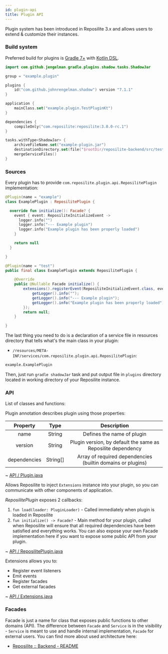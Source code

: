 ```yaml
---
id: plugin-api
title: Plugin API
---
```


Plugin system has been introduced in Reposilite 3.x and allows users to extend & customize their instances.

### Build system
Preferred build for plugins is [Gradle 7+](https://gradle.org/) with [Kotlin DSL](https://docs.gradle.org/current/userguide/kotlin_dsl.html). 

```kotlin
import com.github.jengelman.gradle.plugins.shadow.tasks.ShadowJar

group = "example.plugin"

plugins {
    id("com.github.johnrengelman.shadow") version "7.1.1"
}

application {
    mainClass.set("example.plugin.TestPluginKt")
}

dependencies {
    compileOnly("com.reposilite:reposilite:3.0.0-rc.1")
}

tasks.withType<ShadowJar> {
    archiveFileName.set("example-plugin.jar")
    destinationDirectory.set(file("$rootDir/reposilite-backend/src/test/workspace/plugins"))
    mergeServiceFiles()
}
```

### Sources

Every plugin has to provide `com.reposilite.plugin.api.ReposilitePlugin` implementation:

<CodeVariants>
  <CodeVariant name="example.plugin.TestPlugin.kt (Kotlin)">

```kotlin
@Plugin(name = "example")
class ExamplePlugin : ReposilitePlugin {

  override fun initialize(): Facade? {
    event { event: ReposiliteInitializeEvent ->
      logger.info("")
      logger.info("--- Example plugin")
      logger.info("Example plugin has been properly loaded")
    }

    return null
  }

}
```

  </CodeVariant>
  <CodeVariant name="example.plugin.TestPlugin.java (Java)">
  
```java
@Plugin(name = "test")
public final class ExamplePlugin extends ReposilitePlugin {

    @Override
    public @Nullable Facade initialize() {
        extensions().registerEvent(ReposiliteInitializeEvent.class, event -> {
            getLogger().info("");
            getLogger().info("--- Example plugin");
            getLogger().info("Example plugin has been properly loaded");
        });
        return null;
    }

}
```

  </CodeVariant>
</CodeVariants>

The last thing you need to do is a declaration of a service file in resources directory that tells what's the main class in your plugin:

* `/resources/META-INF/services/com.reposilite.plugin.api.ReposilitePlugin`:
```bash
example.ExamplePlugin
```

Then, just run `gradle shadowJar` task and put output file in `plugins` directory located in working directory of your Reposilite instance.

### API
List of classes and functions:

<Spoiler title="@Plugin" paddingX="5" paddingY="2">

Plugin annotation describes plugin using those properties:

| Property | Type | Description |
| :--: | :--: | :--: |
| name | String | Defines the name of plugin |
| version | String | Plugin version, by default the same as Reposilite dependency |
| dependencies | String[] | Array of required dependencies (builtin domains or plugins) |

~ [API / Plugin.java](https://github.com/dzikoysk/reposilite/blob/main/reposilite-backend/src/main/kotlin/com/reposilite/plugin/api/Plugin.java)

</Spoiler>

<Spoiler title="ReposilitePlugin" paddingX="5" paddingY="2">

Allows Reposilite to inject `Extensions` instance into your plugin, 
so you can communicate with other components of application.

_ReposilitePlugin_ exposes 2 callbacks:
1. `fun load(loader: PluginLoader)` - Called immediately when plugin is loaded in Reposilite
2. `fun initialize() -> Facade?` - Main method for your plugin,
   called when Reposilite will ensure that all required dependencies have been satisfied and everything works. You can also expose your own Facade implementation here if you want to expose some public API from your plugin.

~ [API / ReposilitePlugin.java](https://github.com/dzikoysk/reposilite/blob/main/reposilite-backend/src/main/kotlin/com/reposilite/plugin/api/ReposilitePlugin.java)

</Spoiler>

<Spoiler title="Extensions" paddingX="5" paddingY="2">

Extensions allows you to:
* Register event listeners
* Emit events
* Register facades
* Get external facades

~ [API / Extensions.java](https://github.com/dzikoysk/reposilite/blob/main/reposilite-backend/src/main/kotlin/com/reposilite/plugin/Extensions.kt)

</Spoiler>

### Facades

Facade is just a name for class that exposes public functions to other domains (API). The difference between `Facade` and `Service` is in the visibility - `Service` is meant to use and handle internal implementation, `Facade` for external users. You can find more about used architecture here:

* [Reposilite :: Backend - README](https://github.com/dzikoysk/reposilite/tree/main/reposilite-backend)